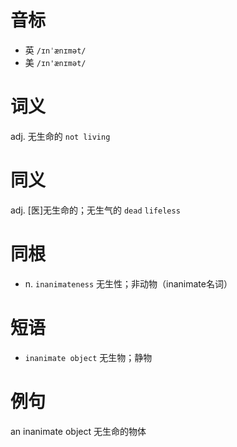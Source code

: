 # 音标

- 英 `/ɪnˈænɪmət/`
- 美 `/ɪn'ænɪmət/`

# 词义

adj. 无生命的
`not living`

# 同义

adj. [医]无生命的；无生气的
`dead` `lifeless`

# 同根

- n. `inanimateness` 无生性；非动物（inanimate名词）

# 短语

- `inanimate object` 无生物；静物

# 例句

an inanimate object
无生命的物体


